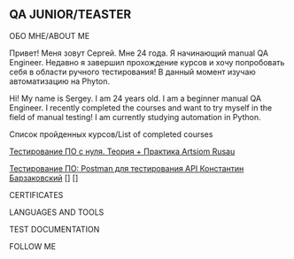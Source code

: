 ## QA JUNIOR/TEASTER

ОБО МНЕ/ABOUT ME

Привет! Меня зовут Сергей. Мне 24 года. Я начинающий manual QA Engineer.
Недавно я завершил прохождение курсов и хочу попробовать себя в области ручного тестирования!
В данный момент изучаю автоматизацию на Phyton.

Hi! My name is Sergey. I am 24 years old. I am a beginner manual QA Engineer.
I recently completed the courses and want to try myself in the field of manual testing!
I am currently studying automation in Python.


Cписок пройденных курсов/List of completed courses

[Тестирование ПО с нуля. Теория + Практика Artsiom Rusau](https://stepik.org/users/483341705/teach)

[Тестирование ПО: Postman для тестирования API Константин Барзаковский](https://stepik.org/course/120679/syllabus)
[]
[]



CERTIFICATES 

LANGUAGES AND TOOLS 

TEST DOCUMENTATION 

FOLLOW ME 

